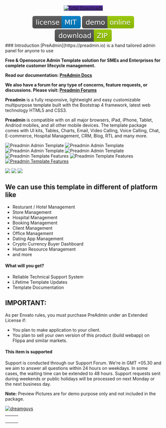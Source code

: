 <br>
<div align="center">
<a  href="https://preadmin.io/"><img src="https://preadmin.dreamguystech.com/assets/img/logo.png" alt="Total Downloads" style="background:#4d2997;"></a>
</div>
<br>
<div align="center" dir="auto">
	<a href="https://github.com/dreamguys/preadmin/blob/main/LICENSE"><img src="assets/img/license.svg"></a>
	<a href="https://preadmin.io/"><img src="assets/img/demo.svg"></a>
	<a href="https://themeforest.net/item/preadmin-bootstrap-admin-template/21457074"><img src="assets/img/download.svg"></a>
</div>
### Introduction
[PreAdmin](https://preadmin.io) is a hand tailored admin panel for anyone to use

**Free & Opensource Admin Template solution for SMEs and Enterprises for complete customer lifecycle management.**

**Read our documentation: [PreAdmin Docs](https://devdocs.preadmin.io/)**

**We also have a forum for any type of concerns, feature requests, or discussions. Please visit: [Preadmin Forums](https://forums.preadmin.io/)**

<p><strong>Preadmin</strong> is a fully responsive, lightweight and easy customizable multipurpose template built with the Bootstrap 4 framework, latest web technology HTML5 and CSS3.</p>

<p><strong>Preadmin</strong> is compatible with on all major browsers, iPad, iPhone, Tablet, Andriod mobiles, and all other mobile devices. The template package comes with UI kits, Tables, Charts, Email, Video Calling, Voice Calling, Chat, E-commerce, Hospital Management, CRM, Blog, RTL and many more.</p>

<img src="https://envato.dreamguystech.com/codecanyon/preadmin/preadmin-new-template.png" alt="Preadmin Admin Template" />
<img src="https://envato.dreamguystech.com/codecanyon/preadmin/screen.png" alt="Preadmin Admin Template" />
<img src="https://envato.dreamguystech.com/codecanyon/preadmin/responsive-preadmin.png" alt="Preadmin Admin Template" />
<img src="https://envato.dreamguystech.com/codecanyon/preadmin/home.png" alt="Preadmin Admin Template" />
<img src="https://envato.dreamguystech.com/codecanyon/preadmin/feature.png" alt="Preadmin Template Features" />
<img src="https://envato.dreamguystech.com/codecanyon/preadmin/reviews.png" alt="Preadmin Template Features" />
<a href="https://themeforest.net/item/preadmin-bootstrap-admin-template/21457074"><img src="https://envato.dreamguystech.com/codecanyon/preadmin/preadmin-pro.jpg" alt="Preadmin Template Features" /></a>

<a href="mailto:business@dreamguystech.com"><img src="https://envato.dreamguystech.com/themeforest/socialicons/customization.png"></a>
<a href="mailto:support@dreamguystech.com"><img src="https://envato.dreamguystech.com/themeforest/socialicons/support.png"></a>
<a href="mailto:business@dreamguystech.com"><img src="https://envato.dreamguystech.com/themeforest/socialicons/solutions.jpg"></a>

<h2>We can use this template in different of platform like</h2>
<ul>
<li>Resturant / Hotel Management</li>
<li>Store Management</li>
<li>Hospital Management</li>
<li>Booking Management</li>
<li>Client Management</li>
<li>Office Management</li>
<li>Dating App Management</li>
<li>Crypto Currency Buyer Dashboard</li>
<li>Human Resource Management</li>
<li>and more</li>
</ul>

<h4>What will you get?</h4>
<ul>
<li>Reliable Technical Support System</li>
<li>Lifetime Template Updates</li>
<li>Template Documentation</li>
</ul>

<h2>IMPORTANT: </h2>
<p>As per Envato rules, you must purchase PreAdmin under an Extended License if:</p>

<ul><li>You plan to make application to your client.</li>
<li>You plan to sell your own version of this product (build webapp) on Flippa and similar markets.</li></ul>

<h4>This item is supported</h4>
<p>Support is conducted through our Support Forum. We're in GMT +05.30 and we aim to answer all questions within 24 hours on weekdays. In some cases, the waiting time can be extended to 48 hours. Support requests sent during weekends or public holidays will be processed on next Monday or the next business day.</p>

<p><strong>Note:</strong> Preview Pictures are for demo purpose only and not included in the package.</p>

<a href="https://m.me/dreamguystech" rel="nofollow"><img src="https://www.dreamguystech.com/codecanyon/gigs/live-chat.jpg" alt="dreamguys" /></a>
<table>
  <tr>
		<td><a href="https://www.facebook.com/dreamguystech/" rel="nofollow"><img alt="" src="https://envato.dreamguystech.com/themeforest/socialicons/dgt-fb.png"></a></td>
		<td><a href="https://www.twitter.com/dreamguystech/" rel="nofollow"><img alt="" src="https://envato.dreamguystech.com/themeforest/socialicons/dgt-twitter1.png"></a></td>
		<td><a href="https://codecanyon.net/user/dreamguys/follow" rel="nofollow"><img alt="" src="https://envato.dreamguystech.com/themeforest/socialicons/dgt-envato.png"></a></td>
    </tr>
</table>
